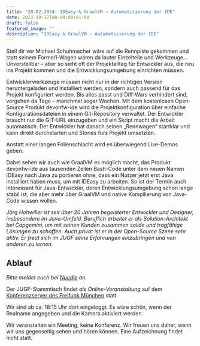 ```yaml
---
title: "28.02.2024: IDEasy & GraalVM – Automatisierung der IDE"
date: 2023-10-17T00:00:00+01:00
draft: false
featured_image: ""
description: "IDEasy & GraalVM – Automatisierung der IDE"
---
```


Stell dir vor Michael Schuhmacher wäre auf die Rennpiste gekommen und statt seinem Formel1-Wagen wären da lauter Einzelteile und Werkzeuge... Unvorstellbar – aber so sieht oft der Projektalltag für Entwickler aus, die neu ins Projekt kommen und die Entwicklungsumgebung einrichten müssen. 

Entwicklerwerkzeuge müssen nicht nur in der richtigen Version heruntergeladen und installiert werden, sondern auch passend für das Projekt konfiguriert werden. Bis alles passt und Diff-Wars verhindert sind, vergehen da Tage – manchmal sogar Wochen. Mit dem kostenlosen Open-Source Produkt devonfw-ide wird die Projektkonfiguration über einfache Konfigurationsdateien in einem Git-Repository verwaltet. Der Entwickler braucht nur die GIT-URL einzugeben und ein Skript macht die Arbeit automatisch. Der Entwickler hat danach seinen „Rennwagen“ startklar und kann direkt durchstarten und Stories fürs Projekt umsetzten.

Anstatt einer langen Folienschlacht wird es überwiegend Live-Demos geben.

Dabei sehen wir auch wie GraalVM es möglich macht, das Produkt devonfw-ide aus tausenden Zeilen Bash-Code unter dem neuen Namen IDEasy nach Java zu portieren ohne, dass ein Nutzer jetzt erst Java installiert haben muss, um mit IDEasy zu arbeiten. So ist der Termin auch interessant für Java-Entwickler, deren Entwicklungsumgebung schon lange stabil ist, die aber mehr über GraalVM und native Kompilierung von Java-Code wissen wollen.

_Jörg Hohwiller ist seit über 20 Jahren begeisterter Entwickler und Designer, insbesondere im Java-Umfeld. Beruflich arbeitet er als Solution-Architekt bei Capgemini, um mit seinen Kunden zusammen solide und tragfähige Lösungen zu schaffen. Auch privat ist er in der Open-Source Szene sehr aktiv. Er freut sich im JUGF seine Erfahrungen einzubringen und von anderen zu lernen._

## Ablauf 

_Bitte meldet euch bei [Nuudle](https://nuudel.digitalcourage.de/4tHIQaz9G8g7mKUC) an._

Der JUGF-Stammtisch findet _als Online-Veranstaltung_ auf dem [Konferenzserver des Freifunk München](https://meet.ffmuc.net/jugfmeeting) statt.

Wir sind ab ca. 18:15 Uhr dort eingeloggt. Es wäre schön, wenn der Realname angegeben und die Kamera aktiviert werden.

Wir veranstalten ein Meeting, keine Konferenz. Wir freuen uns daher, wenn wir uns gegenseitig sehen und hören können.
Eine Aufzeichnung findet nicht statt.
